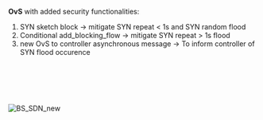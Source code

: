 **OvS** with added security functionalities:
  1. SYN sketch block -> mitigate SYN repeat < 1s and SYN random flood
  2. Conditional add_blocking_flow -> mitigate SYN repeat > 1s flood 
  3. new OvS to controller asynchronous message -> To inform controller of SYN flood occurence

<br>
<br>
<br>
<br>

![BS_SDN_new](https://github.com/Hieu-personal-project/OvS_3.0.9_BS-SDN/assets/43841523/66a8e34c-01d0-4a15-b277-b0b14222092f)
